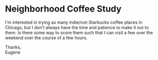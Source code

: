 Neighborhood Coffee Study
=====

I'm interested in trying as many indie/not-Starbucks coffee places in Chicago, but I don't always have the time and patience to make it out to them. Is there some way to score them such that I can visit a few over the weekend over the course of a few hours.

Thanks,  
Eugene
